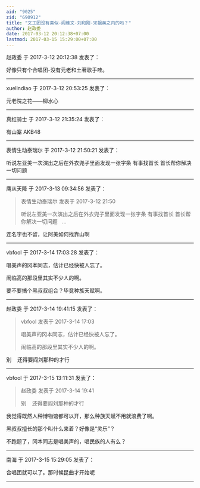 ```yaml
---
aid: "9025"
zid: "690912"
title: "文工团没有类似-阎维文-刘和刚-宋祖英之内的吗？"
author: 赵政委
date: 2017-03-12 20:12:38+07:00
lastmod: 2017-03-15 15:29:00+07:00
---
```


赵政委 于 2017-3-12 20:12:38 发表了：

好像只有个合唱团-没有元老和土著歌手哇。

---

xuelindiao 于 2017-3-12 20:53:25 发表了：

元老院之花——柳水心

---

真红骑士 于 2017-3-12 21:35:24 发表了：

有山寨 AKB48

---

表情生动泰瑞尔 于 2017-3-12 21:50:21 发表了：

听说左亚美一次演出之后在外衣兜子里面发现一张字条 有事找首长 首长帮你解决一切问题

---

鹰从天降 于 2017-3-13 09:34:56 发表了：

> 表情生动泰瑞尔 发表于 2017-3-12 21:50
>
> 听说左亚美一次演出之后在外衣兜子里面发现一张字条 有事找首长 首长帮你解决一切问题   ...

连名字也不留，让阿美如何找靠山啊

---

vbfool 于 2017-3-14 17:03:28 发表了：

唱美声的冈本同志，估计已经快被人忘了。

闹临高的那段里其实不少人的啊。

要不要搞个黑叔叔组合？毕竟种族天赋啊。

---

赵政委 于 2017-3-14 19:41:15 发表了：

> vbfool 发表于 2017-3-14 17:03
>
> 唱美声的冈本同志，估计已经快被人忘了。
>
> 闹临高的那段里其实不少人的啊。

别    还得要阎刘那种的才行

---

vbfool 于 2017-3-15 13:11:31 发表了：

> 赵政委 发表于 2017-3-14 19:41
>
> 别    还得要阎刘那种的才行

我觉得既然人种博物馆都可以开，那么种族天赋不用就浪费了啊。

黑叔叔擅长的那个叫什么来着？好像是“灵乐”？

不跑题了，冈本同志是唱美声的，唱民族的人有么？

---

南海 于 2017-3-15 15:29:05 发表了：

合唱团就可以了。那时候昆曲才开始呢

---
